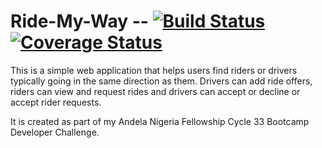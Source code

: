 # Ride-My-Way -- [![Build Status](https://travis-ci.org/IyiKuyoro/Ride-My-Way.svg?branch=Develop)](https://travis-ci.org/IyiKuyoro/Ride-My-Way) [![Coverage Status](https://coveralls.io/repos/github/IyiKuyoro/Ride-My-Way/badge.svg?branch=Develop)](https://coveralls.io/github/IyiKuyoro/Ride-My-Way?branch=Develop)
This is a simple web application that helps users find riders or drivers typically going in the same direction as them.
Drivers can add ride offers, riders can view and request rides and drivers can accept or decline or accept rider requests.

It is created as part of my Andela Nigeria Fellowship Cycle 33 Bootcamp Developer Challenge.
